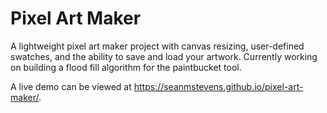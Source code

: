 # Pixel Art Maker

A lightweight pixel art maker project with canvas resizing, user-defined swatches, and the ability to save and load your artwork. 
Currently working on building a flood fill algorithm for the paintbucket tool.

A live demo can be viewed at https://seanmstevens.github.io/pixel-art-maker/.
